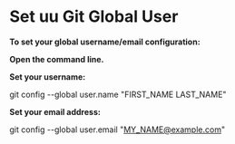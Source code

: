 # Set uu Git Global User

**To set your global username/email configuration:**            

**Open the command line.**
                         
**Set your username:**

git config --global user.name "FIRST_NAME LAST_NAME"

**Set your email address:** 

git config --global user.email "MY_NAME@example.com"
